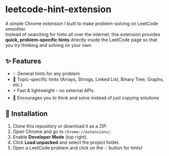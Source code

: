 # leetcode-hint-extension
A simple Chrome extension I built to make problem-solving on LeetCode smoother.  
Instead of searching for hints all over the internet, this extension provides **quick, problem-specific hints** directly inside the LeetCode page so that you try thinking and solving on your own.  

## ✨ Features
- 💡 General hints for any problem  
- 📌 Topic-specific hints (Arrays, Strings, Linked List, Binary Tree, Graphs, etc.)  
- ⚡ Fast & lightweight – no external APIs  
- 🎯 Encourages you to think and solve instead of just copying solutions  

## 🚀 Installation
1. Clone this repository or download it as a ZIP.  
2. Open Chrome and go to `chrome://extensions/`.  
3. Enable **Developer Mode** (top right).  
4. Click **Load unpacked** and select the project folder.  
5. Open a LeetCode problem and click on the 💡 button for hints!  
